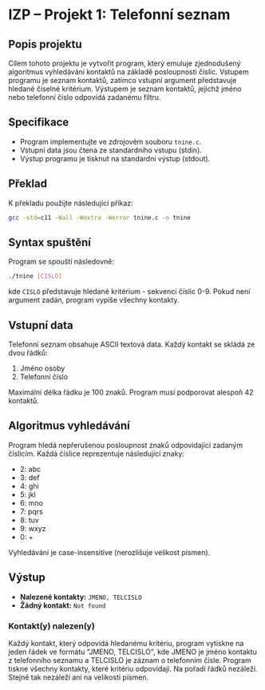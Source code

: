 # IZP – Projekt 1: Telefonní seznam

## Popis projektu
Cílem tohoto projektu je vytvořit program, který emuluje zjednodušený algoritmus vyhledávání kontaktů na základě posloupnosti číslic. Vstupem programu je seznam kontaktů, zatímco vstupní argument představuje hledané číselné kritérium. Výstupem je seznam kontaktů, jejichž jméno nebo telefonní číslo odpovídá zadanému filtru.

## Specifikace
- Program implementujte ve zdrojovém souboru `tnine.c`.
- Vstupní data jsou čtena ze standardního vstupu (stdin).
- Výstup programu je tisknut na standardní výstup (stdout).

## Překlad
K překladu použijte následující příkaz:
```bash
gcc -std=c11 -Wall -Wextra -Werror tnine.c -o tnine
```

## Syntax spuštění
Program se spouští následovně:
```bash
./tnine [CISLO]
```
kde `CISLO` představuje hledané kritérium - sekvenci číslic 0-9. Pokud není argument zadán, program vypíše všechny kontakty.

## Vstupní data
Telefonní seznam obsahuje ASCII textová data. Každý kontakt se skládá ze dvou řádků:
1. Jméno osoby
2. Telefonní číslo

Maximální délka řádku je 100 znaků. Program musí podporovat alespoň 42 kontaktů.

## Algoritmus vyhledávání
Program hledá nepřerušenou posloupnost znaků odpovídající zadaným číslicím. Každá číslice reprezentuje následující znaky:
- 2: abc
- 3: def  
- 4: ghi
- 5: jkl
- 6: mno
- 7: pqrs
- 8: tuv
- 9: wxyz
- 0: +

Vyhledávání je case-insensitive (nerozlišuje velikost písmen).

## Výstup
- **Nalezené kontakty:** `JMENO, TELCISLO`
- **Žádný kontakt:** `Not found`

### Kontakt(y) nalezen(y)
Každý kontakt, který odpovídá hledanému kritériu, program vytiskne na jeden řádek ve formátu "JMENO, TELCISLO", kde JMENO je jméno kontaktu z telefonního seznamu a TELCISLO je záznam o telefonním čísle. Program tiskne všechny kontakty, které kritériu odpovídají. Na pořadí řádků nezáleží. Stejně tak nezáleží ani na velikosti písmen.
